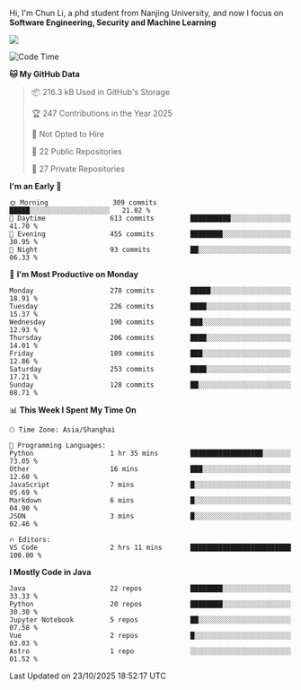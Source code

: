 Hi, I'm Chun Li, a phd student from Nanjing University, and now I focus on **Software Engineering, Security and Machine Learning**

<!--![GitHub Snake Light](https://github.com/pppppkun/pppppkun/blob/output/github-snake.svg#gh-light-mode-only)-->
<!--![GitHub Snake dark](https://github.com/pppppkun/pppppkun/blob/output/github-snake-dark.svg#gh-dark-mode-only)-->

![](https://komarev.com/ghpvc/?username=pppppkun)
<!--START_SECTION:waka-->
![Code Time](http://img.shields.io/badge/Code%20Time-2%2C206%20hrs%202%20mins-blue)

**🐱 My GitHub Data** 

> 📦 216.3 kB Used in GitHub's Storage 
 > 
> 🏆 247 Contributions in the Year 2025
 > 
> 🚫 Not Opted to Hire
 > 
> 📜 22 Public Repositories 
 > 
> 🔑 27 Private Repositories 
 > 
**I'm an Early 🐤** 

```text
🌞 Morning                309 commits         █████░░░░░░░░░░░░░░░░░░░░   21.02 % 
🌆 Daytime                613 commits         ██████████░░░░░░░░░░░░░░░   41.70 % 
🌃 Evening                455 commits         ████████░░░░░░░░░░░░░░░░░   30.95 % 
🌙 Night                  93 commits          ██░░░░░░░░░░░░░░░░░░░░░░░   06.33 % 
```
📅 **I'm Most Productive on Monday** 

```text
Monday                   278 commits         █████░░░░░░░░░░░░░░░░░░░░   18.91 % 
Tuesday                  226 commits         ████░░░░░░░░░░░░░░░░░░░░░   15.37 % 
Wednesday                190 commits         ███░░░░░░░░░░░░░░░░░░░░░░   12.93 % 
Thursday                 206 commits         ████░░░░░░░░░░░░░░░░░░░░░   14.01 % 
Friday                   189 commits         ███░░░░░░░░░░░░░░░░░░░░░░   12.86 % 
Saturday                 253 commits         ████░░░░░░░░░░░░░░░░░░░░░   17.21 % 
Sunday                   128 commits         ██░░░░░░░░░░░░░░░░░░░░░░░   08.71 % 
```


📊 **This Week I Spent My Time On** 

```text
🕑︎ Time Zone: Asia/Shanghai

💬 Programming Languages: 
Python                   1 hr 35 mins        ██████████████████░░░░░░░   73.05 % 
Other                    16 mins             ███░░░░░░░░░░░░░░░░░░░░░░   12.60 % 
JavaScript               7 mins              █░░░░░░░░░░░░░░░░░░░░░░░░   05.69 % 
Markdown                 6 mins              █░░░░░░░░░░░░░░░░░░░░░░░░   04.90 % 
JSON                     3 mins              █░░░░░░░░░░░░░░░░░░░░░░░░   02.46 % 

🔥 Editors: 
VS Code                  2 hrs 11 mins       █████████████████████████   100.00 % 
```

**I Mostly Code in Java** 

```text
Java                     22 repos            ████████░░░░░░░░░░░░░░░░░   33.33 % 
Python                   20 repos            ████████░░░░░░░░░░░░░░░░░   30.30 % 
Jupyter Notebook         5 repos             ██░░░░░░░░░░░░░░░░░░░░░░░   07.58 % 
Vue                      2 repos             █░░░░░░░░░░░░░░░░░░░░░░░░   03.03 % 
Astro                    1 repo              ░░░░░░░░░░░░░░░░░░░░░░░░░   01.52 % 
```




 Last Updated on 23/10/2025 18:52:17 UTC
<!--END_SECTION:waka-->
